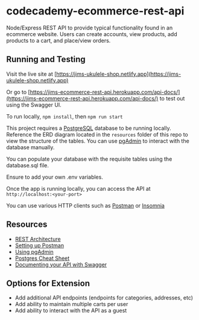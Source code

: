 # codecademy-ecommerce-rest-api
Node/Express REST API to provide typical functionality found in an ecommerce website.  Users can create accounts, view products, add products to a cart, and place/view orders.

## Running and Testing

Visit the live site at [https://jims-ukulele-shop.netlify.app](https://jims-ukulele-shop.netlify.app)

Or go to [https://jims-ecommerce-rest-api.herokuapp.com/api-docs/](https://jims-ecommerce-rest-api.herokuapp.com/api-docs/) to test out using the Swagger UI.


To run locally, `npm install`, then `npm run start`

This project requires a [PostgreSQL](https://www.postgresql.org/) database to be running locally.  Reference the ERD diagram located in the `resources` folder of this repo to view the structure of the tables.  You can use [pgAdmin](https://www.pgadmin.org/) to interact with the database manually. 

You can populate your database with the requisite tables using the database.sql file. 

Ensure to add your own .env variables.

Once the app is running locally, you can access the API at `http://localhost:<your-port>`

You can use various HTTP clients such as [Postman](https://www.postman.com/) or [Insomnia](https://insomnia.rest/) 

## Resources
- [REST Architecture](https://www.codecademy.com/articles/what-is-rest)
- [Setting up Postman](https://learning.postman.com/docs/getting-started/settings/)
- [Using pgAdmin](https://www.pgadmin.org/docs/pgadmin4/development/getting_started.html)
- [Postgres Cheat Sheet](https://www.postgresqltutorial.com/postgresql-cheat-sheet/)
- [Documenting your API with Swagger](https://swagger.io/resources/articles/documenting-apis-with-swagger/)

## Options for Extension
- Add additional API endpoints (endpoints for categories, addresses, etc)
- Add ability to maintain multiple carts per user
- Add ability to interact with the API as a guest